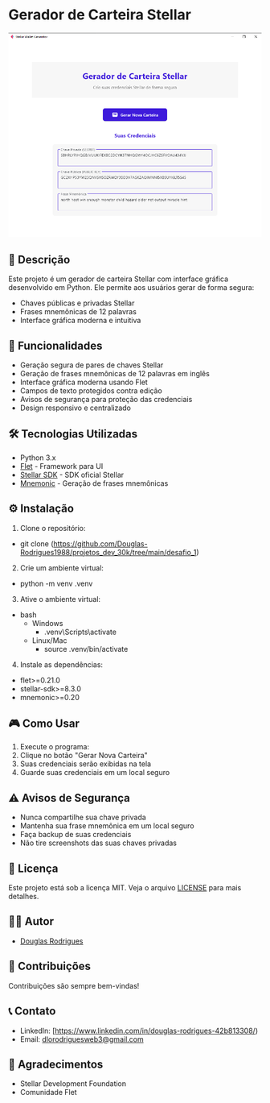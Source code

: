 # Gerador de Carteira Stellar

![Stellar Wallet Generator](https://github.com/Douglas-Rodrigues1988/projetos_dev_30k/blob/main/desafio_1/img/stellar_wallet_generator.png)

## 📝 Descrição

Este projeto é um gerador de carteira Stellar com interface gráfica desenvolvido em Python. Ele permite aos usuários gerar de forma segura:
- Chaves públicas e privadas Stellar
- Frases mnemônicas de 12 palavras
- Interface gráfica moderna e intuitiva

## 🚀 Funcionalidades

- Geração segura de pares de chaves Stellar
- Geração de frases mnemônicas de 12 palavras em inglês
- Interface gráfica moderna usando Flet
- Campos de texto protegidos contra edição
- Avisos de segurança para proteção das credenciais
- Design responsivo e centralizado

## 🛠️ Tecnologias Utilizadas

- Python 3.x
- [Flet](https://flet.dev/) - Framework para UI
- [Stellar SDK](https://stellar-sdk.readthedocs.io/) - SDK oficial Stellar
- [Mnemonic](https://github.com/trezor/python-mnemonic) - Geração de frases mnemônicas

## ⚙️ Instalação

1. Clone o repositório:
- git clone (https://github.com/Douglas-Rodrigues1988/projetos_dev_30k/tree/main/desafio_1)
2. Crie um ambiente virtual:
- python -m venv .venv
3. Ative o ambiente virtual:
- bash
  - Windows
    - .venv\Scripts\activate
  - Linux/Mac
     - source .venv/bin/activate
4. Instale as dependências:
  - flet>=0.21.0
  - stellar-sdk>=8.3.0
  - mnemonic>=0.20

## 🎮 Como Usar

1. Execute o programa: 
2. Clique no botão "Gerar Nova Carteira"
3. Suas credenciais serão exibidas na tela
4. Guarde suas credenciais em um local seguro

## ⚠️ Avisos de Segurança

- Nunca compartilhe sua chave privada
- Mantenha sua frase mnemônica em um local seguro
- Faça backup de suas credenciais
- Não tire screenshots das suas chaves privadas

## 📄 Licença

Este projeto está sob a licença MIT. Veja o arquivo [LICENSE](https://github.com/Douglas-Rodrigues1988/projetos_dev_30k?tab=MIT-1-ov-file) para mais detalhes.

## 👨‍💻 Autor

- [Douglas Rodrigues](https://github.com/Douglas-Rodrigues1988)

## 🤝 Contribuições

Contribuições são sempre bem-vindas!

## 📞 Contato

- LinkedIn: [https://www.linkedin.com/in/douglas-rodrigues-42b813308/)
- Email: dlorodriguesweb3@gmail.com

## 🙏 Agradecimentos

- Stellar Development Foundation
- Comunidade Flet

